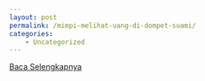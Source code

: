 ```yaml
---
layout: post
permalink: /mimpi-melihat-uang-di-dompet-suami/
categories:
    - Uncategorized
---
```


[Baca Selengkapnya](/08)